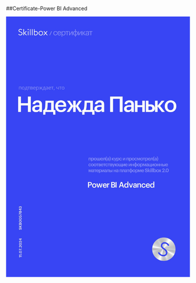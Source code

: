 ##Certificate-Power BI Advanced


![Certificate](https://github.com/Nadezhda2024/Certificate-Power-BI-Advanced/blob/main/fMpThEVg6oxbAIkrWIbey5QuoNXJyYTA.png)
